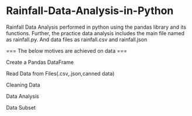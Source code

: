 # Rainfall-Data-Analysis-in-Python
Rainfall Data Analysis performed in python using the pandas library and its functions.
Further, the practice data analysis includes the main file named as rainfall.py.
And data files as rainfall.csv and rainfall.json

=== The below motives are achieved on data ===

Create a Pandas DataFrame

Read Data from Files(.csv,.json,canned data)

Cleaning Data

Data Analysis

Data Subset
